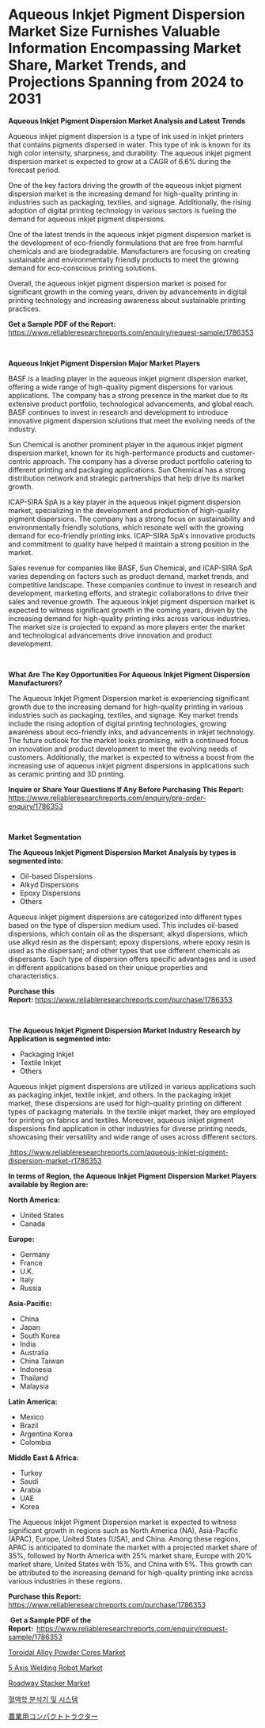 <p><h1>Aqueous Inkjet Pigment Dispersion Market Size Furnishes Valuable Information Encompassing Market Share, Market Trends, and Projections Spanning from 2024 to 2031</h1></p><p><strong>Aqueous Inkjet Pigment Dispersion Market Analysis and Latest Trends</strong></p>
<p><p>Aqueous inkjet pigment dispersion is a type of ink used in inkjet printers that contains pigments dispersed in water. This type of ink is known for its high color intensity, sharpness, and durability. The aqueous inkjet pigment dispersion market is expected to grow at a CAGR of 6.6% during the forecast period.</p><p>One of the key factors driving the growth of the aqueous inkjet pigment dispersion market is the increasing demand for high-quality printing in industries such as packaging, textiles, and signage. Additionally, the rising adoption of digital printing technology in various sectors is fueling the demand for aqueous inkjet pigment dispersions.</p><p>One of the latest trends in the aqueous inkjet pigment dispersion market is the development of eco-friendly formulations that are free from harmful chemicals and are biodegradable. Manufacturers are focusing on creating sustainable and environmentally friendly products to meet the growing demand for eco-conscious printing solutions.</p><p>Overall, the aqueous inkjet pigment dispersion market is poised for significant growth in the coming years, driven by advancements in digital printing technology and increasing awareness about sustainable printing practices.</p></p>
<p><strong>Get a Sample PDF of the Report:&nbsp;</strong> <a href="https://www.reliableresearchreports.com/enquiry/request-sample/1786353">https://www.reliableresearchreports.com/enquiry/request-sample/1786353</a></p>
<p>&nbsp;</p>
<p><strong>Aqueous Inkjet Pigment Dispersion Major Market Players</strong></p>
<p><p>BASF is a leading player in the aqueous inkjet pigment dispersion market, offering a wide range of high-quality pigment dispersions for various applications. The company has a strong presence in the market due to its extensive product portfolio, technological advancements, and global reach. BASF continues to invest in research and development to introduce innovative pigment dispersion solutions that meet the evolving needs of the industry.</p><p>Sun Chemical is another prominent player in the aqueous inkjet pigment dispersion market, known for its high-performance products and customer-centric approach. The company has a diverse product portfolio catering to different printing and packaging applications. Sun Chemical has a strong distribution network and strategic partnerships that help drive its market growth.</p><p>ICAP-SIRA SpA is a key player in the aqueous inkjet pigment dispersion market, specializing in the development and production of high-quality pigment dispersions. The company has a strong focus on sustainability and environmentally friendly solutions, which resonate well with the growing demand for eco-friendly printing inks. ICAP-SIRA SpA's innovative products and commitment to quality have helped it maintain a strong position in the market.</p><p>Sales revenue for companies like BASF, Sun Chemical, and ICAP-SIRA SpA varies depending on factors such as product demand, market trends, and competitive landscape. These companies continue to invest in research and development, marketing efforts, and strategic collaborations to drive their sales and revenue growth. The aqueous inkjet pigment dispersion market is expected to witness significant growth in the coming years, driven by the increasing demand for high-quality printing inks across various industries. The market size is projected to expand as more players enter the market and technological advancements drive innovation and product development.</p></p>
<p>&nbsp;</p>
<p><strong>What Are The Key Opportunities For Aqueous Inkjet Pigment Dispersion Manufacturers?</strong></p>
<p><p>The Aqueous Inkjet Pigment Dispersion market is experiencing significant growth due to the increasing demand for high-quality printing in various industries such as packaging, textiles, and signage. Key market trends include the rising adoption of digital printing technologies, growing awareness about eco-friendly inks, and advancements in inkjet technology. The future outlook for the market looks promising, with a continued focus on innovation and product development to meet the evolving needs of customers. Additionally, the market is expected to witness a boost from the increasing use of aqueous inkjet pigment dispersions in applications such as ceramic printing and 3D printing.</p></p>
<p><strong>Inquire or Share Your Questions If Any Before Purchasing This Report:</strong> <a href="https://www.reliableresearchreports.com/enquiry/pre-order-enquiry/1786353">https://www.reliableresearchreports.com/enquiry/pre-order-enquiry/1786353</a></p>
<p>&nbsp;</p>
<p><strong>Market Segmentation</strong></p>
<p><strong>The Aqueous Inkjet Pigment Dispersion Market Analysis by types is segmented into:</strong></p>
<p><ul><li>Oil-based Dispersions</li><li>Alkyd Dispersions</li><li>Epoxy Dispersions</li><li>Others</li></ul></p>
<p><p>Aqueous inkjet pigment dispersions are categorized into different types based on the type of dispersion medium used. This includes oil-based dispersions, which contain oil as the dispersant; alkyd dispersions, which use alkyd resin as the dispersant; epoxy dispersions, where epoxy resin is used as the dispersant; and other types that use different chemicals as dispersants. Each type of dispersion offers specific advantages and is used in different applications based on their unique properties and characteristics.</p></p>
<p><strong>Purchase this Report:&nbsp;</strong><a href="https://www.reliableresearchreports.com/purchase/1786353">https://www.reliableresearchreports.com/purchase/1786353</a></p>
<p>&nbsp;</p>
<p><strong>The Aqueous Inkjet Pigment Dispersion Market Industry Research by Application is segmented into:</strong></p>
<p><ul><li>Packaging Inkjet</li><li>Textile Inkjet</li><li>Others</li></ul></p>
<p><p>Aqueous inkjet pigment dispersions are utilized in various applications such as packaging inkjet, textile inkjet, and others. In the packaging inkjet market, these dispersions are used for high-quality printing on different types of packaging materials. In the textile inkjet market, they are employed for printing on fabrics and textiles. Moreover, aqueous inkjet pigment dispersions find application in other industries for diverse printing needs, showcasing their versatility and wide range of uses across different sectors.</p></p>
<p><a href="https://www.reliableresearchreports.com/aqueous-inkjet-pigment-dispersion-market-r1786353">&nbsp;https://www.reliableresearchreports.com/aqueous-inkjet-pigment-dispersion-market-r1786353</a></p>
<p><strong>In terms of Region, the Aqueous Inkjet Pigment Dispersion Market Players available by Region are:</strong></p>
<p>
    <p> <strong> North America: </strong>
        <ul>
            <li>United States</li>
            <li>Canada</li>
        </ul>
        </p> 
    <p> <strong> Europe: </strong>
        <ul>
            <li>Germany</li>
            <li>France</li>
            <li>U.K.</li>
            <li>Italy</li>
            <li>Russia</li>
        </ul>
        </p> 
    <p> <strong> Asia-Pacific: </strong>
        <ul>
            <li>China</li>
            <li>Japan</li>
            <li>South Korea</li>
            <li>India</li>
            <li>Australia</li>
            <li>China Taiwan</li>
            <li>Indonesia</li>
            <li>Thailand</li>
            <li>Malaysia</li>
        </ul>
        </p> 
    <p> <strong> Latin America: </strong>
        <ul>
            <li>Mexico</li>
            <li>Brazil</li>
            <li>Argentina Korea</li>
            <li>Colombia</li>
        </ul>
        </p> 
    <p> <strong> Middle East & Africa: </strong>
        <ul>
            <li>Turkey</li>
            <li>Saudi</li>
            <li>Arabia</li>
            <li>UAE</li>
            <li>Korea</li>
        </ul>
    </p>
    </p>
<p><p>The Aqueous Inkjet Pigment Dispersion market is expected to witness significant growth in regions such as North America (NA), Asia-Pacific (APAC), Europe, United States (USA), and China. Among these regions, APAC is anticipated to dominate the market with a projected market share of 35%, followed by North America with 25% market share, Europe with 20% market share, United States with 15%, and China with 5%. This growth can be attributed to the increasing demand for high-quality printing inks across various industries in these regions.</p></p>
<p><strong>Purchase this Report: </strong><a href="https://www.reliableresearchreports.com/purchase/1786353">https://www.reliableresearchreports.com/purchase/1786353</a></p>
<p>&nbsp;<strong>Get a Sample PDF of the Report:&nbsp;&nbsp;</strong><a href="https://www.reliableresearchreports.com/enquiry/request-sample/1786353">https://www.reliableresearchreports.com/enquiry/request-sample/1786353</a></p>
<p><strong></strong></p>
<p><p><a href="https://issuu.com/reportprime-2/docs/toroidal-alloy-powder-cores-market-size-2030.pptx">Toroidal Alloy Powder Cores Market</a></p><p><a href="https://github.com/sonuprakash1/Market-Research-Report-List-3/blob/main/5-axis-welding-robot-market.md">5 Axis Welding Robot Market</a></p><p><a href="https://github.com/Whitneyboyettebo9kiw7yr13/Market-Research-Report-List-2/blob/main/roadway-stacker-market.md">Roadway Stacker Market</a></p><p><a href="https://github.com/khairinauzunul/Market-Research-Report-List-1/blob/main/283170799148.md">혈액학 분석기 및 시스템</a></p><p><a href="https://github.com/Andrewones2023/Market-Research-Report-List-1/blob/main/4975901105415.md">農業用コンパクトトラクター</a></p></p>